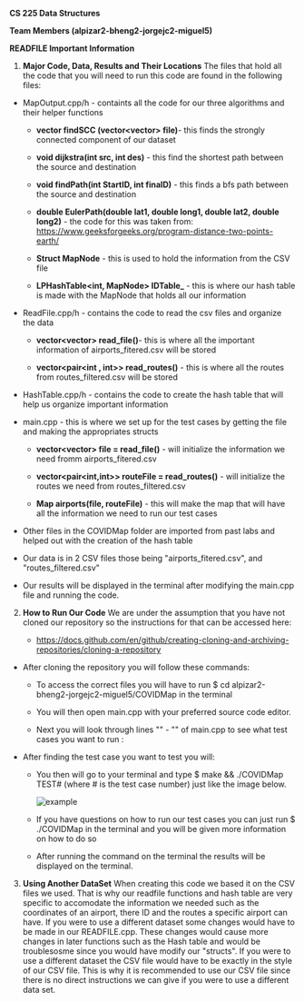 **CS 225 Data Structures**

**Team Members (alpizar2-bheng2-jorgejc2-miguel5)**

**READFILE Important Information**

1. **Major Code, Data, Results and Their Locations** The files that hold all the code that you will need to run this code are found in the following files: 

* MapOutput.cpp/h - containts all the code for our three algorithms and their helper functions

    * **vector<int> findSCC (vector<vector<string>> file)**- this finds the strongly connected component of our dataset 

    * **void dijkstra(int src, int des)** - this find the shortest path between the source and destination 

    * **void findPath(int StartID, int finaID)** - this finds a bfs path between the source and destination 

    * **double EulerPath(double lat1, double long1, double lat2, double long2)** - the code for this was taken from: https://www.geeksforgeeks.org/program-distance-two-points-earth/

    * **Struct MapNode** - this is used to hold the information from the CSV file 

    * **LPHashTable<int, MapNode> IDTable_** - this is where our hash table is made with the MapNode that holds all our information 

* ReadFile.cpp/h - contains the code to read the csv files and organize the data 

    * **vector<vector<string>> read_file()**- this is where all the important information of airports_fitered.csv will be stored 

    * **vector<pair<int , int>> read_routes()** - this is where all the routes from routes_filtered.csv will be stored 

* HashTable.cpp/h - contains the code to create the hash table that will help us organize important information 

* main.cpp - this is where we set up for the test cases by getting the file and making the appropriates structs  

    * **vector<vector<string>> file = read_file()** - will initialize the information we need fromm airports_fitered.csv

    * **vector<pair<int,int>> routeFile = read_routes()** - will initialize the routes we need from routes_filtered.csv

    * **Map airports(file, routeFile)** - this will make the map that will have all the information we need to run our test cases 

* Other files in the COVIDMap folder are imported from past labs and helped out with the creation of the hash table 

* Our data is in 2 CSV files those being "airports_fitered.csv", and "routes_filtered.csv"

* Our results will be displayed in the terminal after modifying the main.cpp file and running the code. 

2. **How to Run Our Code** We are under the assumption that you have not cloned our repository so the instructions for that can be accessed here: 

    * https://docs.github.com/en/github/creating-cloning-and-archiving-repositories/cloning-a-repository

* After cloning the repository you will follow these commands:

    * To access the correct files you will have to run $ cd alpizar2-bheng2-jorgejc2-miguel5/COVIDMap in the terminal 

    * You will then open main.cpp with your preferred source code editor. 

    * Next you will look through lines "" - "" of main.cpp to see what test cases you want to run :

* After finding the test case you want to test you will: 

    * You then will go to your terminal and type $ make && ./COVIDMap TEST# (where # is the test case number) just like the image below.

        ![example](https://github-dev.cs.illinois.edu/cs225-sp21/alpizar2-bheng2-jorgejc2-miguel5/blob/master/test.JPG)

    * If you have questions on how to run our test cases you can just run $ ./COVIDMap in the terminal and you will be given more information on how to do so 

    * After running the command on the terminal the results will be displayed on the terminal. 

3. **Using Another DataSet** When creating this code we based it on the CSV files we used. That is why our readfile functions and hash table are very specific to accomodate the information we needed such as the coordinates of an airport, there ID and the routes a specific airport can have. If you were to use a different dataset some changes would have to be made in our READFILE.cpp. These changes would cause more changes in later functions such as the Hash table and would be troublesosme since you would have modify our "structs". If you were to use a different dataset the CSV file would have to be exactly in the style of our CSV file. This is why it is recommended to use our CSV file since there is no direct instructions we can give if you were to use a different data set. 




